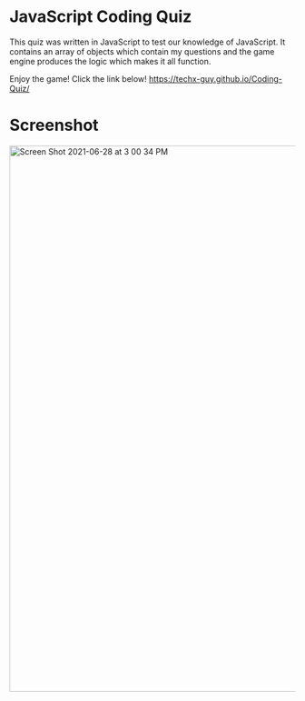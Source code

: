 # JavaScript Coding Quiz

This quiz was written in JavaScript to test our knowledge of JavaScript. It contains an array of objects which contain my questions and the game engine produces the logic which makes it all function.

Enjoy the game! Click the link below!
https://techx-guy.github.io/Coding-Quiz/

# Screenshot
<img width="961" alt="Screen Shot 2021-06-28 at 3 00 34 PM" src="https://user-images.githubusercontent.com/70029654/123689905-c7a60a00-d821-11eb-9728-929e15df35a9.png">
